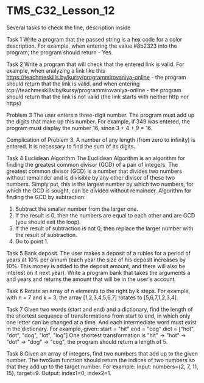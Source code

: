 # TMS_C32_Lesson_12
Several tasks to check the line, description inside

Task 1
Write a program that the passed string is a hex code for a color description.
For example, when entering the value #8b2323 into the program, the program should return - Yes.

Task 2
Write a program that will check that the entered link is valid.
For example, when analyzing a link like this https://teachmeskills.by/kursy/programmirovaniya-online - the program should return that the link is valid.
and when entering tcp://teachmeskills.by/kursy/programmirovaniya-online - the program should return that the link is not valid (the link starts with neither http nor https)

Problem 3 The user enters a three-digit number.
The program must add up the digits that make up this number.
For example, if 349 was entered, the program must display the number 16, since
3 + 4 + 9 = 16.

Complication of Problem 3.
A number of any length (from zero to infinity) is entered. It is necessary to find the sum of its
digits.

Task 4 Euclidean Algorithm
The Euclidean Algorithm is an algorithm for finding the greatest common divisor (GCD)
of a pair of integers.
The greatest common divisor (GCD) is a number that divides two numbers without remainder
and is divisible by any other divisor of these two numbers. Simply put, this is the largest number by which two numbers,
for which the GCD is sought, can be divided without remainder.
Algorithm for finding the GCD by subtraction:
1. Subtract the smaller number from the larger one.
2. If the result is 0, then the numbers are equal to each other and are GCD
(you should exit the loop).
3. If the result of subtraction is not 0, then replace the larger number with
the result of subtraction.
4. Go to point 1.

Task 5 Bank deposit.
The user makes a deposit of a rubles for a period of years at 10% per annum
(each year the size of his deposit increases by 10%. This money is added to
the deposit amount, and there will also be interest on it next year).
Write a program bank that takes the arguments a and years and returns
the amount that will be in the user's account.

Task 6 Rotate an array of n elements to the right by k steps.
For example, with n = 7 and k = 3, the array [1,2,3,4,5,6,7] rotates to [5,6,7,1,2,3,4].

Task 7 Given two words (start and end) and a dictionary, find the length of the shortest
sequence of transformations from start to end, in which only one letter can be changed at a time.
And each intermediate word must exist in the dictionary.
For example, given:
start = "hit"
end = "cog"
dict = ["hot", "dot", "dog", "lot", "log"]
One shortest transformation is "hit" -> "hot" -> "dot" -> "dog" -> "cog",
the program should return a length of 5.

Task 8 Given an array of integers, find two numbers that add up to the given number.
The twoSum function should return the indices of two numbers so that they add up to
the target number.
For example:
Input: numbers={2, 7, 11, 15}, target=9.
Output: index1=0, index2=1.
